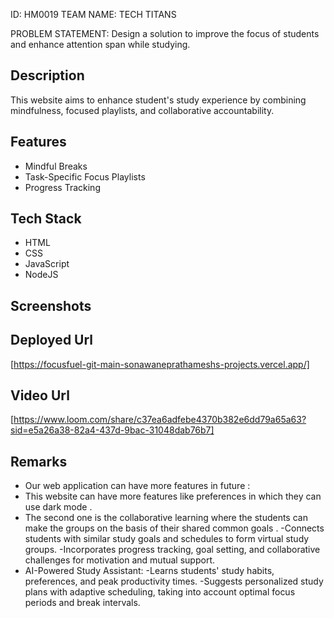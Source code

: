 ID: HM0019 TEAM NAME: TECH TITANS

PROBLEM STATEMENT: Design a solution to improve the focus of students and enhance attention span while studying.

## Description
This website aims to enhance student's study experience by combining mindfulness, focused playlists, and collaborative accountability.

## Features
- Mindful Breaks
- Task-Specific Focus Playlists
- Progress Tracking

## Tech Stack
- HTML
- CSS
- JavaScript
- NodeJS

## Screenshots


## Deployed Url
[https://focusfuel-git-main-sonawaneprathameshs-projects.vercel.app/]

## Video Url
[https://www.loom.com/share/c37ea6adfebe4370b382e6dd79a65a63?sid=e5a26a38-82a4-437d-9bac-31048dab76b7]

## Remarks
- Our web application can have more features in future : 
- This website can have more features like preferences in which they can use dark mode .
- The second one is the collaborative learning where the students can make the groups on the basis of their shared common goals .
   -Connects students with similar study goals and schedules to form virtual study groups.
   -Incorporates progress tracking, goal setting, and collaborative challenges for motivation and mutual support.
- AI-Powered Study Assistant:
    -Learns students' study habits, preferences, and peak productivity times.
    -Suggests personalized study plans with adaptive scheduling, taking into account optimal focus periods and break intervals. 
